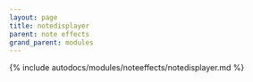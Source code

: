 ```yaml
---
layout: page
title: notedisplayer
parent: note effects
grand_parent: modules
---
```


{% include autodocs/modules/noteeffects/notedisplayer.md %}
